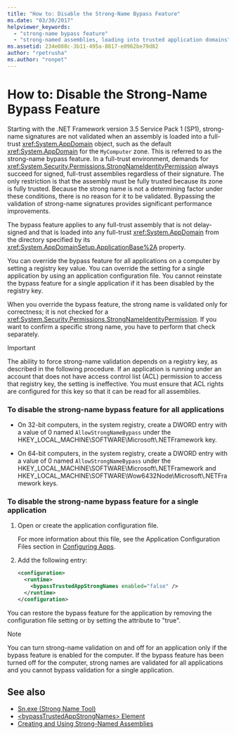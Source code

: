 ```yaml
---
title: "How to: Disable the Strong-Name Bypass Feature"
ms.date: "03/30/2017"
helpviewer_keywords: 
  - "strong-name bypass feature"
  - "strong-named assemblies, loading into trusted application domains"
ms.assetid: 234e088c-3b11-495a-8817-e0962be79d82
author: "rpetrusha"
ms.author: "ronpet"
---
```

# How to: Disable the Strong-Name Bypass Feature
Starting with the .NET Framework version 3.5 Service Pack 1 (SP1), strong-name signatures are not validated when an assembly is loaded into a full-trust <xref:System.AppDomain> object, such as the default <xref:System.AppDomain> for the `MyComputer` zone. This is referred to as the strong-name bypass feature. In a full-trust environment, demands for <xref:System.Security.Permissions.StrongNameIdentityPermission> always succeed for signed, full-trust assemblies regardless of their signature. The only restriction is that the assembly must be fully trusted because its zone is fully trusted. Because the strong name is not a determining factor under these conditions, there is no reason for it to be validated. Bypassing the validation of strong-name signatures provides significant performance improvements.  
  
 The bypass feature applies to any full-trust assembly that is not delay-signed and that is loaded into any full-trust <xref:System.AppDomain> from the directory specified by its <xref:System.AppDomainSetup.ApplicationBase%2A> property.  
  
 You can override the bypass feature for all applications on a computer by setting a registry key value. You can override the setting for a single application by using an application configuration file. You cannot reinstate the bypass feature for a single application if it has been disabled by the registry key.  
  
 When you override the bypass feature, the strong name is validated only for correctness; it is not checked for a <xref:System.Security.Permissions.StrongNameIdentityPermission>. If you want to confirm a specific strong name, you have to perform that check separately.  
  
> [!IMPORTANT]
>  The ability to force strong-name validation depends on a registry key, as described in the following procedure. If an application is running under an account that does not have access control list (ACL) permission to access that registry key, the setting is ineffective. You must ensure that ACL rights are configured for this key so that it can be read for all assemblies.  
  
### To disable the strong-name bypass feature for all applications  
  
-   On 32-bit computers, in the system registry, create a DWORD entry with a value of 0 named `AllowStrongNameBypass` under the HKEY_LOCAL_MACHINE\SOFTWARE\Microsoft\\.NETFramework key.  
  
-   On 64-bit computers, in the system registry, create a DWORD entry with a value of 0 named `AllowStrongNameBypass` under the HKEY_LOCAL_MACHINE\SOFTWARE\Microsoft\\.NETFramework and HKEY_LOCAL_MACHINE\SOFTWARE\Wow6432Node\Microsoft\\.NETFramework keys.  
  
### To disable the strong-name bypass feature for a single application  
  
1.  Open or create the application configuration file.  
  
     For more information about this file, see the Application Configuration Files section in [Configuring Apps](../../../docs/framework/configure-apps/index.md).  
  
2.  Add the following entry:  
  
    ```xml  
    <configuration>  
      <runtime>  
        <bypassTrustedAppStrongNames enabled="false" />  
      </runtime>  
    </configuration>  
    ```  
  
 You can restore the bypass feature for the application by removing the configuration file setting or by setting the attribute to "true".  
  
> [!NOTE]
>  You can turn strong-name validation on and off for an application only if the bypass feature is enabled for the computer. If the bypass feature has been turned off for the computer, strong names are validated for all applications and you cannot bypass validation for a single application.  
  
## See also
- [Sn.exe (Strong Name Tool)](../../../docs/framework/tools/sn-exe-strong-name-tool.md)
- [\<bypassTrustedAppStrongNames> Element](../../../docs/framework/configure-apps/file-schema/runtime/bypasstrustedappstrongnames-element.md)
- [Creating and Using Strong-Named Assemblies](../../../docs/framework/app-domains/create-and-use-strong-named-assemblies.md)
